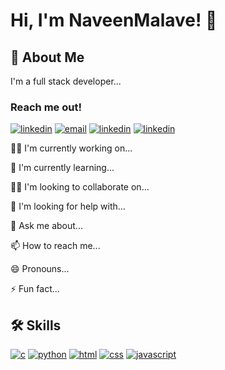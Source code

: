 # Hi, I'm NaveenMalave! 👋

## 🚀 About Me
I'm a full stack developer...
### Reach me out!
[![linkedin](https://img.shields.io/badge/linkedin-0A66C2?style=for-the-badge&logo=linkedin&logoColor=white)](https://www.linkedin.com/in/navanishwara-rao-malave-4ab6ba247)
[![email](https://img.shields.io/badge/Gmail-D14836?style=for-the-badge&logo=gmail&logoColor=white)](malavenaveen2002@gmail.com)
[![linkedin](https://img.shields.io/badge/Instagram-E4405F?style=for-the-badge&logo=instagram&logoColor=white)]()
[![linkedin](https://img.shields.io/badge/Facebook-1877F2?style=for-the-badge&logo=facebook&logoColor=white)]()


👩‍💻 I'm currently working on...

🧠 I'm currently learning...

👯‍♀️ I'm looking to collaborate on...

🤔 I'm looking for help with...

💬 Ask me about...

📫 How to reach me...

😄 Pronouns...

⚡️ Fun fact...

## 🛠 Skills
[![c](https://img.shields.io/badge/C-00599C?style=for-the-badge&logo=c&logoColor=white)]()
[![python](https://img.shields.io/badge/Python-3776AB?style=for-the-badge&logo=python&logoColor=white)]()
[![html](https://img.shields.io/badge/HTML5-E34F26?style=for-the-badge&logo=html5&logoColor=white)]()
[![css](https://img.shields.io/badge/CSS3-1572B6?style=for-the-badge&logo=css3&logoColor=white)]()
[![javascript](https://img.shields.io/badge/JavaScript-F7DF1E?style=for-the-badge&logo=javascript&logoColor=black)]()



